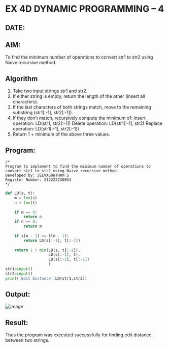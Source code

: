 # EX 4D DYNAMIC PROGRAMMING – 4
## DATE:
## AIM:
To find the minimum number of operations to convert str1 to str2 using Naive recursive method.

## Algorithm
1. Take two input strings str1 and str2.
2. If either string is empty, return the length of the other (insert all characters).
3. If the last characters of both strings match, move to the remaining substring (str1[:-1], str2[:-1]).
4. If they don’t match, recursively compute the minimum of:
      Insert operation: LD(str1, str2[:-1])
      Delete operation: LD(str1[:-1], str2)
      Replace operation: LD(str1[:-1], str2[:-1]) 
5. Return 1 + minimum of the above three values.  

## Program:
```
/*
Program to implement to find the minimum number of operations to convert str1 to str2 using Naive recursive method.
Developed by: JEEVAGOWTHAM S
Register Number: 212222230053
*/
```
```python
def LD(s, t):
    m = len(s)
    n = len(t)
    
    if m == 0:
        return n
    if n == 0:
        return m
    
    if s[m - 1] == t[n - 1]:
        return LD(s[:-1], t[:-1])
    
    return 1 + min(LD(s, t[:-1]),        
                   LD(s[:-1], t),        
                   LD(s[:-1], t[:-1])    
                   )    
str1=input()
str2=input()
print('Edit Distance',LD(str1,str2)) 

```

## Output:

![image](https://github.com/user-attachments/assets/88c02568-349c-4180-bcdf-c0d62ee783bf)



## Result:
Thus the program was executed successfully for finding edit distance between two strings.
